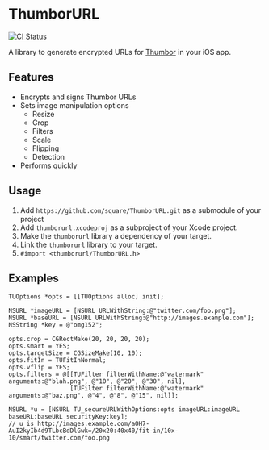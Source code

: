 # ThumborURL
[![CI Status](https://api.travis-ci.org/square/ThumborURL.svg?branch=master)](https://travis-ci.org/square/ThumborURL)

A library to generate encrypted URLs for [Thumbor](https://github.com/thumbor/thumbor) in your iOS app.

## Features

* Encrypts and signs Thumbor URLs
* Sets image manipulation options
	* Resize
	* Crop
	* Filters
	* Scale
	* Flipping
	* Detection
* Performs quickly

## Usage

1. Add `https://github.com/square/ThumborURL.git` as a submodule of your project
1. Add `thumborurl.xcodeproj` as a subproject of your Xcode project.
1. Make the `thumborurl` library a dependency of your target.
1. Link the `thumborurl` library to your target.
1. `#import <thumborurl/ThumborURL.h>`

## Examples

    TUOptions *opts = [[TUOptions alloc] init];

    NSURL *imageURL = [NSURL URLWithString:@"twitter.com/foo.png"];
    NSURL *baseURL = [NSURL URLWithString:@"http://images.example.com"];
    NSString *key = @"omg152";

    opts.crop = CGRectMake(20, 20, 20, 20);
    opts.smart = YES;
    opts.targetSize = CGSizeMake(10, 10);
    opts.fitIn = TUFitInNormal;
    opts.vflip = YES;
    opts.filters = @[[TUFilter filterWithName:@"watermark" arguments:@"blah.png", @"10", @"20", @"30", nil],
                     [TUFilter filterWithName:@"watermark" arguments:@"baz.png", @"4", @"8", @"15", nil]];

    NSURL *u = [NSURL TU_secureURLWithOptions:opts imageURL:imageURL baseURL:baseURL securityKey:key];
    // u is http://images.example.com/aOH7-AuI2kyIb4d9TLbcBdDlGwk=/20x20:40x40/fit-in/10x-10/smart/twitter.com/foo.png
